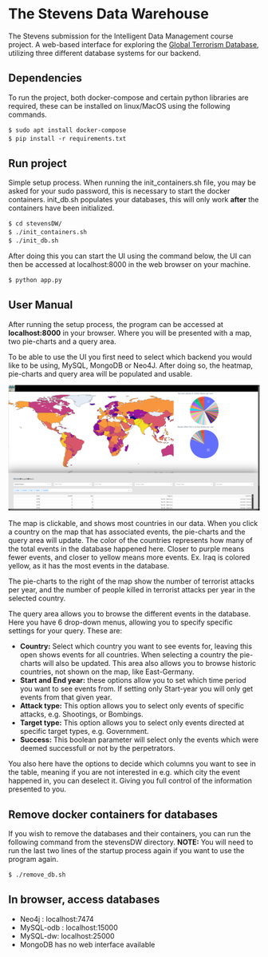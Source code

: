 # The Stevens Data Warehouse

The Stevens submission for the Intelligent Data Management course project. A web-based interface for exploring the [Global Terrorism Database](https://www.start.umd.edu/gtd/), utilizing three different database systems for our backend.

## Dependencies

To run the project, both docker-compose and certain python libraries are required, these can be installed on linux/MacOS using the following commands.

```rst
$ sudo apt install docker-compose
$ pip install -r requirements.txt
```

## Run project

Simple setup process. When running the init_containers.sh file, you may be asked for your sudo password, this is necessary to start the docker containers. init_db.sh populates your databases, this will only work **after** the containers have been initialized.

```rst
$ cd stevensDW/
$ ./init_containers.sh
$ ./init_db.sh
```

After doing this you can start the UI using the command below, the UI can then be accessed at localhost:8000 in the web browser on your machine.

```rst
$ python app.py
```


## User Manual
After running the setup process, the program can be accessed at **localhost:8000** in your browser. Where you will be presented with a map, two pie-charts and a query area.

To be able to use the UI you first need to select which backend you would like to be using, MySQL, MongoDB or Neo4J. After doing so, the heatmap, pie-charts and query area will be populated and usable.

![Image of the UI](/data/image.png)

The map is clickable, and shows most countries in our data. When you click a country on the map that has associated events, the pie-charts and the query area will update. The color of the countries represents how many of the total events in the database happened here. Closer to purple means fewer events, and closer to yellow means more events. Ex. Iraq is colored yellow, as it has the most events in the database.

The pie-charts to the right of the map show the number of terrorist attacks per year, and the number of people killed in terrorist attacks per year in the selected country.

The query area allows you to browse the different events in the database. Here you have 6 drop-down menus, allowing you to specify specific settings for your query. These are:

- **Country:** Select which country you want to see events for, leaving this open shows events for all countries. When selecting a country the pie-charts will also be updated. This area also allows you to browse historic countries, not shown on the map, like East-Germany.
- **Start and End year:** these options allow you to set which time period you want to see events from. If setting only Start-year you will only get events from that given year.
- **Attack type:** This option allows you to select only events of specific attacks, e.g. Shootings, or Bombings.
- **Target type:** This option allows you to select only events directed at specific target types, e.g. Government.
- **Success:** This boolean parameter will select only the events which were deemed successfull or not by the perpetrators.


You also here have the options to decide which columns you want to see in the table, meaning if you are not interested in e.g. which city the event happened in, you can deselect it. Giving you full control of the information presented to you.

## Remove docker containers for databases

If you wish to remove the databases and their containers, you can run the following command from the stevensDW directory. **NOTE:** You will need to run the last two lines of the startup process again if you want to use the program again.

```rst
$ ./remove_db.sh
```


## In browser, access databases

- Neo4j : localhost:7474
- MySQL-odb : localhost:15000
- MySQL-dw: localhost:25000
- MongoDB has no web interface available
